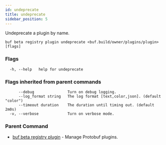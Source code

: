 ```yaml
---
id: undeprecate
title: undeprecate
sidebar_position: 5
---
```

Undeprecate a plugin by name.

```
buf beta registry plugin undeprecate <buf.build/owner/plugins/plugin> [flags]
```

### Flags

```
  -h, --help   help for undeprecate
```

### Flags inherited from parent commands

```
      --debug               Turn on debug logging.
      --log_format string   The log format [text,color,json]. (default "color")
      --timeout duration    The duration until timing out. (default 2m0s)
  -v, --verbose             Turn on verbose mode.
```

### Parent Command

* [buf beta registry plugin](index)	 - Manage Protobuf plugins.
